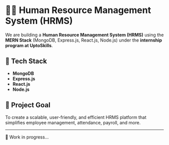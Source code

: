 # 🧑‍💼 Human Resource Management System (HRMS)

We are building a **Human Resource Management System (HRMS)** using the **MERN Stack** (MongoDB, Express.js, React.js, Node.js) under the **internship program at UptoSkills**.

## 🚀 Tech Stack

- **MongoDB**
- **Express.js**
- **React.js**
- **Node.js**

## 📌 Project Goal

To create a scalable, user-friendly, and efficient HRMS platform that simplifies employee management, attendance, payroll, and more.

---

🔧 Work in progress...
